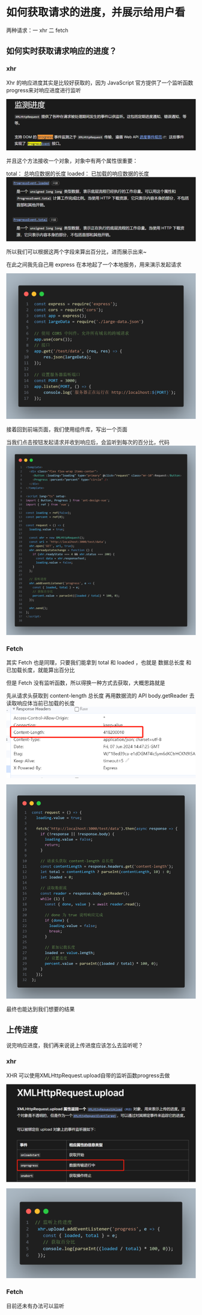 # 如何获取请求的进度，并展示给用户看
两种请求：一 xhr 二 fetch

## 如何实时获取请求响应的进度？
### xhr
Xhr 的响应进度其实是比较好获取的，因为 JavaScript 官方提供了一个监听函数 progress来对响应进度进行监听

![检测进度](./assert/requestProgress/image-3.png)


并且这个方法接收一个对象，对象中有两个属性很重要：

total： 总响应数据的长度
loaded： 已加载的响应数据的长度
![两个属性](./assert/requestProgress/image-2.png)


所以我们可以根据这两个字段来算出百分比，进而展示出来~

在此之间我先自己用 express 在本地起了一个本地服务，用来演示发起请求

![express本地服务](./assert/requestProgress/image-1.png)


接着回到前端页面，我们使用组件库，写出一个页面

当我们点击按钮发起请求并收到响应后，会监听到每次的百分比，代码
![完整代码](./assert/requestProgress/image.png)

### Fetch
其实 Fetch 也是同理，只要我们能拿到 total 和 loaded ，也就是 数据总长度 和 已加载长度，就能算出百分比

但是 Fetch 没有监听函数，所以得换一种方式去获取，大概思路就是

先从请求头获取到 content-length 总长度
再用数据流的 API body.getReader 去读取响应体当前已加载的长度
![数据流上得已加载长度](./assert/requestProgress/image-4.png)

![代码](./assert/requestProgress/image-5.png)

最终也能达到我们想要的结果

## 上传进度
说完响应进度，我们再来说说上传进度应该怎么去监听呢？

### xhr
XHR 可以使用XMLHttpRequest.upload自带的监听函数progress去做

![监听函数progress](./assert/requestProgress/image-6.png)

![代码](./assert/requestProgress/image-7.png)

### Fetch
目前还未有办法可以监听